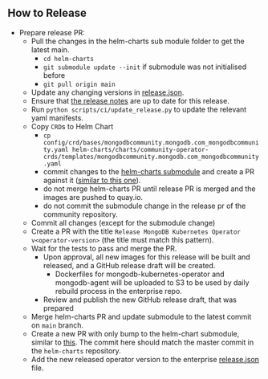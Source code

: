 
## How to Release
* Prepare release PR:
    * Pull the changes in the helm-charts sub module folder to get the latest main.
      * `cd helm-charts`
      * `git submodule update --init` if submodule was not initialised before
      * `git pull origin main`
    * Update any changing versions in [release.json](../release.json).
    * Ensure that [the release notes](./RELEASE_NOTES.md) are up to date for this release.
    * Run `python scripts/ci/update_release.py` to update the relevant yaml manifests.
    * Copy `CRD`s to Helm Chart
      - `cp config/crd/bases/mongodbcommunity.mongodb.com_mongodbcommunity.yaml helm-charts/charts/community-operator-crds/templates/mongodbcommunity.mongodb.com_mongodbcommunity.yaml`
      - commit changes to the [helm-charts submodule](https://github.com/mongodb/helm-charts) and create a PR against it ([similar to this one](https://github.com/mongodb/helm-charts/pull/163)).
      - do not merge helm-charts PR until release PR is merged and the images are pushed to quay.io.
      - do not commit the submodule change in the release pr of the community repository.
    * Commit all changes (except for the submodule change)
    * Create a PR with the title `Release MongoDB Kubernetes Operator v<operator-version>` (the title must match this pattern).
    * Wait for the tests to pass and merge the PR.
      * Upon approval, all new images for this release will be built and released, and a GitHub release draft will be created.
        * Dockerfiles for mongodb-kubernetes-operator and mongodb-agent will be uploaded to S3 to be used by daily rebuild process in the enterprise repo.
      * Review and publish the new GitHub release draft, that was prepared
    * Merge helm-charts PR and update submodule to the latest commit on `main` branch.
    * Create a new PR with only bump to the helm-chart submodule, similar to [this](https://github.com/mongodb/mongodb-kubernetes-operator/pull/1210). The commit here should match the master commit in the `helm-charts` repository.
    * Add the new released operator version to the enterprise [release.json](https://github.com/10gen/ops-manager-kubernetes/blob/master/release.json#L74) file.
